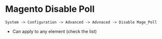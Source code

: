 # Magento Disable Poll

`System -> Configuration -> Advanced -> Advnaced -> Disable Mage_Poll`

- Can apply to any element (check the list)
